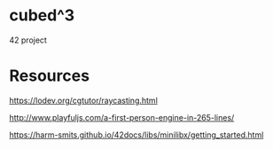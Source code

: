 # cubed^3
42 project

# Resources

https://lodev.org/cgtutor/raycasting.html

http://www.playfuljs.com/a-first-person-engine-in-265-lines/

https://harm-smits.github.io/42docs/libs/minilibx/getting_started.html
